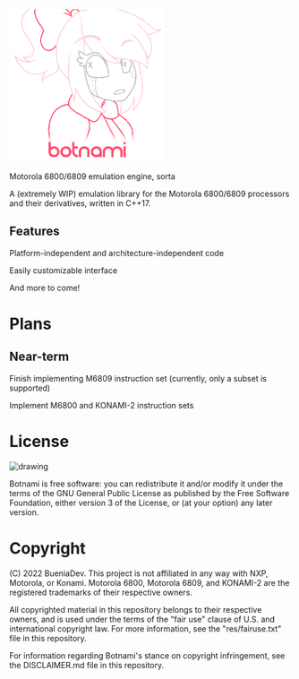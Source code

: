 <img src="https://github.com/BueniaDev/Botnami/blob/main/res/logo.png" alt="drawing" width="275"/>

Motorola 6800/6809 emulation engine, sorta

A (extremely WIP) emulation library for the Motorola 6800/6809 processors and their derivatives, written in C++17.

## Features

Platform-independent and architecture-independent code

Easily customizable interface

And more to come!


# Plans

## Near-term

Finish implementing M6809 instruction set (currently, only a subset is supported)

Implement M6800 and KONAMI-2 instruction sets

# License

<img src="https://www.gnu.org/graphics/gplv3-127x51.png" alt="drawing" width="150"/>

Botnami is free software: you can redistribute it and/or modify it under the terms of the GNU General Public License as published by the Free Software Foundation, either version 3 of the License, or (at your option) any later version.

# Copyright

(C) 2022 BueniaDev. This project is not affiliated in any way with NXP, Motorola, or Konami. Motorola 6800, Motorola 6809, and KONAMI-2 are the registered trademarks of their respective owners.

All copyrighted material in this repository belongs to their respective owners, and is used under the terms of the "fair use" clause of U.S. and international copyright law. For more information, see the "res/fairuse.txt" file in this repository.

For information regarding Botnami's stance on copyright infringement, see the DISCLAIMER.md file in this repository.
